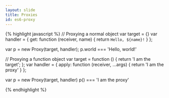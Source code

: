 ```yaml
---
layout: slide
title: Proxies
id: es6-proxy
---
```

{% highlight javascript %}
// Proxying a normal object
var target = {}
var handler = {
  get: function (receiver, name) {
    return `Hello, ${name}!`
  }
};

var p = new Proxy(target, handler);
p.world === 'Hello, world!'

// Proxying a function object
var target = function () { return 'I am the target'; };
var handler = {
  apply: function (receiver, ...args) {
    return 'I am the proxy'
  }
};

var p = new Proxy(target, handler)
p() === 'I am the proxy'

{% endhighlight %}

